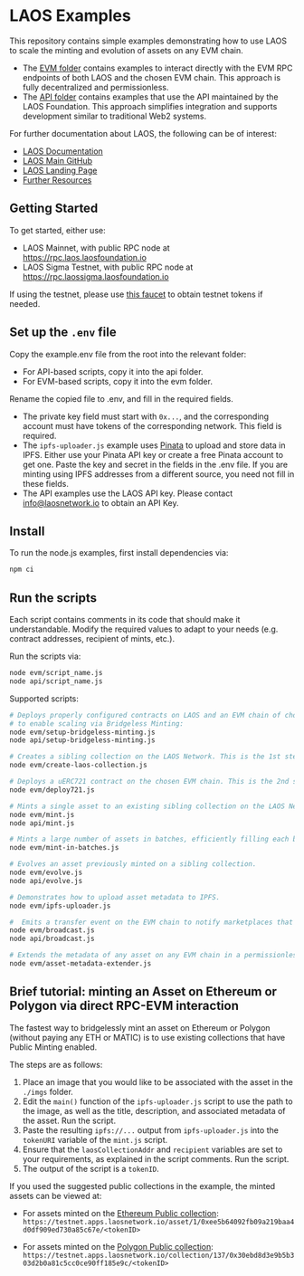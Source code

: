 # LAOS Examples

This repository contains simple examples demonstrating how to use LAOS to scale the minting and evolution of assets on any EVM chain.

* The [EVM folder](./evm) contains examples to interact directly with the EVM RPC endpoints of both LAOS and the chosen EVM chain. This approach is fully decentralized and permissionless.
* The [API folder](./api) contains examples that use the API maintained by the LAOS Foundation. This approach simplifies integration and supports development similar to traditional Web2 systems.

For further documentation about LAOS, the following can be of interest:

- [LAOS Documentation](https://docs.laosnetwork.io/)
- [LAOS Main GitHub](https://github.com/freeverseio/laos)
- [LAOS Landing Page](https://laosnetwork.io)
- [Further Resources](https://docs.laosnetwork.io/introduction/resources)

## Getting Started

To get started, either use:
* LAOS Mainnet, with public RPC node at https://rpc.laos.laosfoundation.io
* LAOS Sigma Testnet, with public RPC node at https://rpc.laossigma.laosfoundation.io

If using the testnet, please use [this faucet](https://testnet.apps.laosnetwork.io/faucet) to obtain testnet tokens if needed.

## Set up the `.env` file

Copy the example.env file from the root into the relevant folder:
- For API-based scripts, copy it into the api folder.
- For EVM-based scripts, copy it into the evm folder.

Rename the copied file to .env, and fill in the required fields.
* The private key field must start with `0x...`, and the corresponding account must have tokens of the corresponding network. This field is required.
* The `ipfs-uploader.js` example uses [Pinata](https://www.pinata.cloud/) to upload and store data in IPFS. Either use your Pinata API key or create a free Pinata account to get one. Paste the key and secret in the fields in the .env file. If you are minting using IPFS addresses from a different source, you need not fill in these fields.
* The API examples use the LAOS API key. Please contact info@laosnetwork.io to obtain an API Key.

## Install

To run the node.js examples, first install dependencies via:

```bash
npm ci
```

## Run the scripts

Each script contains comments in its code that should make it understandable. Modify the required values to adapt to your needs (e.g. contract addresses, recipient of mints, etc.).  

Run the scripts via:

```bash
node evm/script_name.js
node api/script_name.js
```

Supported scripts:

```bash
# Deploys properly configured contracts on LAOS and an EVM chain of choice
# to enable scaling via Bridgeless Minting:
node evm/setup-bridgeless-minting.js
node api/setup-bridgeless-minting.js

# Creates a sibling collection on the LAOS Network. This is the 1st step used by 'setup-bridgeless-minting'.
node evm/create-laos-collection.js

# Deploys a uERC721 contract on the chosen EVM chain. This is the 2nd step used by 'setup-bridgeless-minting'.
node evm/deploy721.js

# Mints a single asset to an existing sibling collection on the LAOS Network.
node evm/mint.js
node api/mint.js

# Mints a large number of assets in batches, efficiently filling each block to maximize throughput.
node evm/mint-in-batches.js

# Evolves an asset previously minted on a sibling collection.
node evm/evolve.js
node api/evolve.js

# Demonstrates how to upload asset metadata to IPFS.
node evm/ipfs-uploader.js

#  Emits a transfer event on the EVM chain to notify marketplaces that do not yet natively integrate with LAOS.
node evm/broadcast.js
node api/broadcast.js

# Extends the metadata of any asset on any EVM chain in a permissionless manner.
node evm/asset-metadata-extender.js
```

## Brief tutorial: minting an Asset on Ethereum or Polygon via direct RPC-EVM interaction

The fastest way to bridgelessly mint an asset on Ethereum or Polygon (without paying any ETH or MATIC) is to use existing collections that have Public Minting enabled. 

The steps are as follows:

1. Place an image that you would like to be associated with the asset in the `./imgs` folder.
2. Edit the `main()` function of the `ipfs-uploader.js` script to use the path to the image, as well as the title, description, and associated metadata of the asset. Run the script.
3. Paste the resulting `ipfs://...` output from `ipfs-uploader.js` into the `tokenURI` variable of the `mint.js` script.
4. Ensure that the `laosCollectionAddr` and `recipient` variables are set to your requirements, as explained in the script comments. Run the script.
5. The output of the script is a `tokenID`.

If you used the suggested public collections in the example, the minted assets can be viewed at:

* For assets minted on the [Ethereum Public collection](https://testnet.apps.laosnetwork.io/collection/1/0xee5B64092Fb09a219baa4D0DF909ED730A85c67e):
`https://testnet.apps.laosnetwork.io/asset/1/0xee5b64092fb09a219baa4d0df909ed730a85c67e/<tokenID>`

* For assets minted on the [Polygon Public collection](https://testnet.apps.laosnetwork.io/collection/137/0x0Cf5Fc5b64d60c13894328b16042a4D8F8398EbF):
`https://testnet.apps.laosnetwork.io/collection/137/0x30ebd8d3e9b5b303d2b0a81c5cc0ce90ff185e9c/<tokenID>`
